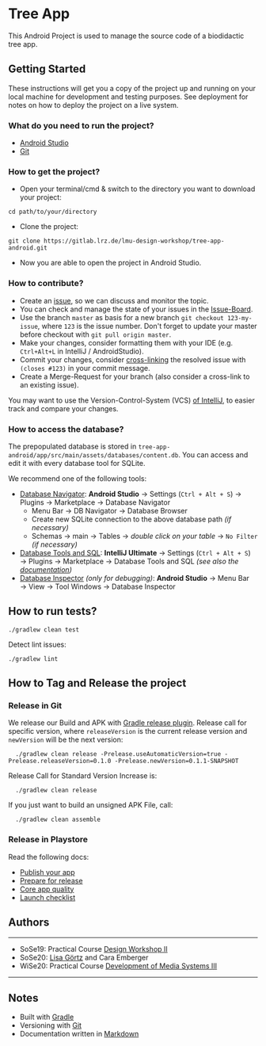 # Tree App 

This Android Project is used to manage the source code of a biodidactic tree app.

## Getting Started

These instructions will get you a copy of the project up and running on your local machine for development and testing purposes. 
See deployment for notes on how to deploy the project on a live system.

### What do you need to run the project?

- [Android Studio](https://developer.android.com/studio)
- [Git](https://git-scm.com/)

### How to get the project?

- Open your terminal/cmd & switch to the directory you want to download your project: 
```
cd path/to/your/directory
```
- Clone the project: 
```
git clone https://gitlab.lrz.de/lmu-design-workshop/tree-app-android.git
```
- Now you are able to open the project in Android Studio.

### How to contribute?

- Create an [issue](https://gitlab.com/gitlab-org/gitlab/-/issues), so we can discuss and monitor the topic.
- You can check and manage the state of your issues in the [Issue-Board](https://gitlab.lrz.de/lmu-design-workshop/tree-app-android/-/boards). 
- Use the branch `master` as basis for a new branch `git checkout 123-my-issue`, where `123` is the issue number. Don't forget to update your master before checkout with `git pull origin master`.
- Make your changes, consider formatting them with your IDE (e.g. `Ctrl+Alt+L` in IntelliJ / AndroidStudio).
- Commit your changes, consider [cross-linking](https://docs.gitlab.com/ee/user/project/issues/crosslinking_issues.html) the resolved issue with `(closes #123)` in your commit message.
- Create a Merge-Request for your branch (also consider a cross-link to an existing issue).

You may want to use the Version-Control-System (VCS) [of IntelliJ](https://www.jetbrains.com/help/idea/version-control-integration.html), to easier track and compare your changes.

### How to access the database?

The prepopulated database is stored in `tree-app-android/app/src/main/assets/databases/content.db`. You can access and edit it with every database tool for SQLite.

We recommend one of the following tools:
- [Database Navigator](https://plugins.jetbrains.com/plugin/1800-database-navigator): **Android Studio** → Settings (`Ctrl + Alt + S`) → Plugins → Marketplace → Database Navigator
   - Menu Bar → DB Navigator → Database Browser
   - Create new SQLite connection to the above database path _(if necessary)_
   - Schemas → main → Tables → _double click on your table_ → `No Filter` _(if necessary)_
- [Database Tools and SQL](https://www.jetbrains.com/help/idea/relational-databases.html): **IntelliJ Ultimate** → Settings (`Ctrl + Alt + S`) → Plugins → Marketplace → Database Tools and SQL _(see also the [documentation](https://www.jetbrains.com/help/idea/accessing-android-sqllite-databases-from-product.html))_
- [Database Inspector](https://developer.android.com/studio/inspect/database) _(only for debugging)_: **Android Studio** → Menu Bar → View → Tool Windows → Database Inspector

## How to run tests?

```
./gradlew clean test
```

Detect lint issues:

```
./gradlew lint
```

## How to Tag and Release the project

### Release in Git

 We release our Build and APK with [Gradle release plugin](https://github.com/researchgate/gradle-release).
 Release call for specific version, where `releaseVersion` is the current release version and `newVersion` will be the next version:
 
```
  ./gradlew clean release -Prelease.useAutomaticVersion=true -Prelease.releaseVersion=0.1.0 -Prelease.newVersion=0.1.1-SNAPSHOT
```

 Release Call for Standard Version Increase is:
```
  ./gradlew clean release
```

If you just want to build an unsigned APK File, call:
```
  ./gradlew clean assemble
```

### Release in Playstore

Read the following docs:
- [Publish your app](https://developer.android.com/studio/publish)
- [Prepare for release](https://developer.android.com/studio/publish/preparing)
- [Core app quality](https://developer.android.com/docs/quality-guidelines/core-app-quality)
- [Launch checklist](https://developer.android.com/distribute/best-practices/launch/launch-checklist)

## Authors

***
- SoSe19: Practical Course [Design Workshop II](http://www.medien.ifi.lmu.de/lehre/ss19/dw2/)
- SoSe20: [Lisa Görtz](lisagoertz95@gmx.de) and Cara Emberger
- WiSe20: Practical Course [Development of Media Systems III](https://www.medien.ifi.lmu.de/lehre/ws2021/pem3/)
***

## Notes

- Built with [Gradle](https://gradle.org/) 
- Versioning with [Git](http://git.org/)
- Documentation written in [Markdown](https://about.gitlab.com/handbook/product/technical-writing/markdown-guide/)
